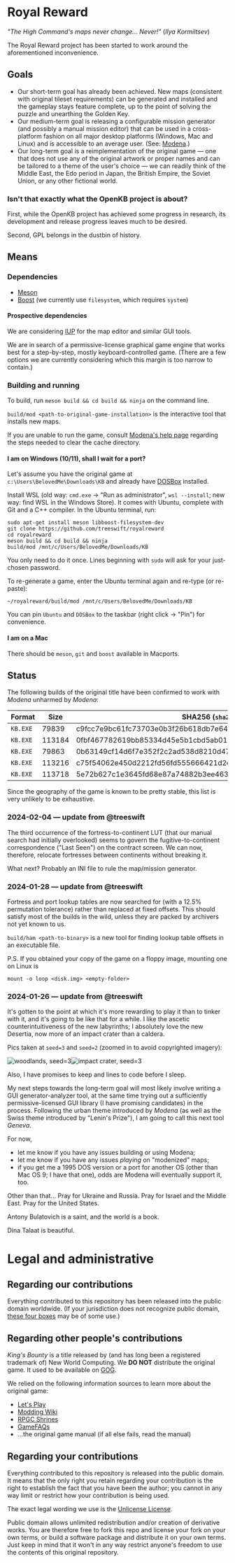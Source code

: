 # Royal Reward

_"The High Command's maps never change... Never!"_ (_Ilya Kormiltsev_)

The Royal Reward project has been started to work around the aforementioned inconvenience.

## Goals

* Our short-term goal has already been achieved. New maps (consistent with original tileset
requirements) can be generated and installed and the gameplay stays feature complete, up to
the point of solving the puzzle and unearthing the Golden Key.
* Our medium-term goal is releasing a configurable mission generator (and possibly a manual
mission editor) that can be used in a cross-platform fashion on all major desktop platforms
(Windows, Mac and Linux) and is accessible to an average user. (See: [Modena](MODENA.md).)
* Our long-term goal is a reimplementation of the original game — one that does not use any
of the original artwork or proper names and can be tailored to a theme of the user's choice
— we can readily think of the Middle East, the Edo period in Japan, the British Empire, the
Soviet Union, or any other fictional world.

### Isn't that exactly what the OpenKB project is about?

First, while the OpenKB project has achieved some progress in research, its development and
release progress leaves much to be desired.

Second, GPL belongs in the dustbin of history.

## Means

### Dependencies

* [Meson](https://mesonbuild.com)
* [Boost](https://boost.org) (we currently use `filesystem`, which requires `system`)

#### Prospective dependencies

We are considering [IUP](https://www.tecgraf.puc-rio.br/iup/) for the map editor and similar GUI tools.

We are in search of a permissive-license graphical game engine that works best for a step-by-step,
mostly keyboard-controlled game.
(There are a few options we are currently considering which this margin is too narrow to contain.)

### Building and running

To build, run `meson build && cd build && ninja` on the command line.

`build/mod <path-to-original-game-installation>` is the interactive tool that installs new maps.

If you are unable to run the game, consult [Modena's help page](MODENA.md) regarding the steps
needed to clear the cache directory.

#### I am on Windows (10/11), shall I wait for a port?

Let's assume you have the original game at `c:\Users\BelovedMe\Downloads\KB`
and already have [DOSBox](https://www.dosbox.com/download.php?main=1) installed.

Install WSL (old way: `cmd.exe` -> "Run as administrator", `wsl --install`; new way: find WSL in the Windows Store).
It comes with Ubuntu, complete with Git and a C++ compiler. In the Ubuntu terminal, run:

```
sudo apt-get install meson libboost-filesystem-dev
git clone https://github.com/treeswift/royalreward
cd royalreward
meson build && cd build && ninja
build/mod /mnt/c/Users/BelovedMe/Downloads/KB
```

You only need to do it once. Lines beginning with `sudo` will ask for your just-chosen password.

To re-generate a game, enter the Ubuntu terminal again and re-type (or re-paste):

```
~/royalreward/build/mod /mnt/c/Users/BelovedMe/Downloads/KB
```

You can pin `Ubuntu` and `DOSBox` to the taskbar (right click -> "Pin") for convenience.

#### I am on a Mac

There should be `meson`, `git` and `boost` available in Macports.

## Status

The following builds of the original title have been confirmed to work with _Modena_ unharmed by _Modena_:

|Format|Size|SHA256 (`sha256sum`)|Comment|
|---|---|---|---|
|`KB.EXE`|79839|c9fcc7e9bc61fc73703e0b3f26b618db7e648b820485af9e4b9f2696dd6a40c0|compressed|
|`KB.EXE`|113184|0fbf467782619bb85334d45e5b1cbd5ab01172da1cfb53737ad5b8ee5e4814e8|uncompressed|
|`KB.EXE`|79863|0b63149cf14d6f7e352f2c2ad538d8210d470b1a36d612287419e22f142a6f12|compressed|
|`KB.EXE`|113216|c75f54062e450d2212fd56fd555666421d2e83177690881092854ec7db8955e2|uncompressed|
|`KB.EXE`|113718|5e72b627c1e3645fd68e87a74882b3ee4630fc9b01e1d8f598abcc7c60a35d1e|uncompressed|

Since the geography of the game is known to be pretty stable, this list is very unlikely to be exhaustive.

### 2024-02-04 — update from @treeswift

The third occurrence of the fortress-to-continent LUT (that our manual search had initially overlooked)
seems to govern the fugitive-to-continent correspondence ("Last Seen") on the contract screen.
We can now, therefore, relocate fortresses between continents without breaking it.

What next? Probably an INI file to rule the map/mission generator.

### 2024-01-28 — update from @treeswift

Fortress and port lookup tables are now searched for (with a 12.5% permutation tolerance)
rather than replaced at fixed offsets. This should satisfy most of the builds in the wild,
unless they are packed by archivers not yet known to us.

`build/ham <path-to-binary>` is a new tool for finding lookup table offsets in an executable file.

P.S. If you obtained your copy of the game on a floppy image, mounting one on Linux is

```mount -o loop <disk.img> <empty-folder>```

### 2024-01-26 — update from @treeswift

It's gotten to the point at which it's more rewarding to play it than to tinker with it, and it's
going to be like that for a while. I like the ascetic counterintuitiveness of the new labyrinths;
I absolutely love the new Desertia, now more of an impact crater than a caldera.

Pics taken at `seed=3` and `seed=2` (zoomed in to avoid copyrighted imagery):

![woodlands, seed=3](https://raw.githubusercontent.com/treeswift/royalreward/master/mapshots/amazonas.png)![impact crater, seed=3](https://raw.githubusercontent.com/treeswift/royalreward/master/mapshots/crater.png)

Also, I have promises to keep and lines to code before I sleep.

My next steps towards the long-term goal will most likely involve writing a GUI generator-analyzer
tool, at the same time trying out a sufficiently permissive-licensed GUI library (I have promising
candidates) in the process. Following the urban theme introduced by _Modena_ (as well as the Swiss
theme introduced by "Lenin's Prize"), I am going to call this next tool _Geneva_.

For now,
* let me know if you have any issues building or using Modena;
* let me know if you have any issues _playing_ on "modenized" maps;
* if you get me a 1995 DOS version or a port for another OS (other than Mac OS 9; I have that one),
odds are Modena will eventually support it, too.

Other than that… Pray for Ukraine and Russia. Pray for Israel and the Middle East. Pray for the United States.

Antony Bulatovich is a saint, and the world is a book.

Dina Talaat is beautiful.

# Legal and administrative

## Regarding our contributions

Everything contributed to this repository has been released into the public domain worldwide.
(If your jurisdiction does not recognize public domain,
[these four boxes](https://infogalactic.com/info/Four_boxes_of_liberty) may be of some use.)

## Regarding other people's contributions

_King's Bounty_ is a title released by (and has long been a registered trademark of) New World Computing.
We **DO NOT** distribute the original game. It used to be available on [GOG](https://gog.com).

We relied on the following information sources to learn more about the original game:
* [Let's Play](https://lparchive.org/Kings-Bounty/)
* [Modding Wiki](https://moddingwiki.shikadi.net/wiki/King%27s_Bounty)
* [RPGC Shrines](https://shrines.rpgclassics.com/genesis/kingbounty/)
* [GameFAQs](https://gamefaqs.gamespot.com/pc/577442-kings-bounty/faqs/7416)
* …the original game manual (if all else fails, read the manual)

## Regarding your contributions

Everything contributed to this repository is released into the public domain. It means that the only right
you retain regarding your contribution is the right to establish the fact that you have been the author;
you cannot in any way limit or restrict how your contribution is being used.

The exact legal wording we use is the [Unlicense License](LICENSE).

Public domain allows unlimited redistribution and/or creation of derivative works. You are therefore free
to fork this repo and license your fork on your own terms, or build a software package and distribute it
on your own terms. Just keep in mind that it won't in any way restrict anyone's freedom to use the contents
of this original repository.

